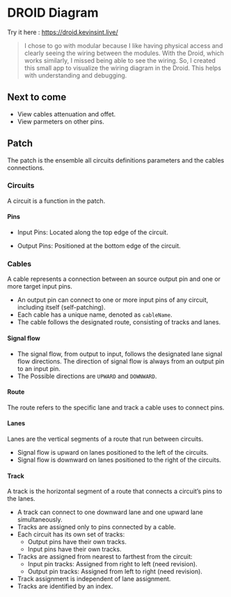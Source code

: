 # DROID Diagram

Try it here : https://droid.kevinsint.live/

> I chose to go with modular because I like having physical access and clearly seeing the wiring between the modules. With the Droid, which works similarly, I missed being able to see the wiring. So, I created this small app to visualize the wiring diagram in the Droid. This helps with understanding and debugging.

## Next to come

- View cables attenuation and offet.
- View parmeters on other pins.

## Patch

The patch is the ensemble all circuits definitions parameters and the cables connections.

### Circuits

A circuit is a function in the patch.

#### Pins

- Input Pins: Located along the top edge of the circuit.

- Output Pins: Positioned at the bottom edge of the circuit.

### Cables

A cable represents a connection between an source output pin and one or more target input pins.

- An output pin can connect to one or more input pins of any circuit, including itself (self-patching).
- Each cable has a unique name, denoted as `cableName`.
- The cable follows the designated route, consisting of tracks and lanes.

#### Signal flow

- The signal flow, from output to input, follows the designated lane signal flow directions.
The direction of signal flow is always from an output pin to an input pin.
- The Possible directions are `UPWARD` and `DOWNWARD`.

#### Route

The route refers to the specific lane and track a cable uses to connect pins.

#### Lanes

Lanes are the vertical segments of a route that run between circuits.

- Signal flow is upward on lanes positioned to the left of the circuits.
- Signal flow is downward on lanes positioned to the right of the circuits.

#### Track

A track is the horizontal segment of a route that connects a circuit’s pins to the lanes.

- A track can connect to one downward lane and one upward lane simultaneously.
- Tracks are assigned only to pins connected by a cable.
- Each circuit has its own set of tracks:
  - Output pins have their own tracks.
  - Input pins have their own tracks.
- Tracks are assigned from nearest to farthest from the circuit:
  - Input pin tracks: Assigned from right to left (need revision).
  - Output pin tracks: Assigned from left to right (need revision).
- Track assignment is independent of lane assignment.
- Tracks are identified by an index.



